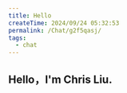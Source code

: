 ```yaml
---
title: Hello
createTime: 2024/09/24 05:32:53
permalink: /Chat/g2f5qasj/
tags:
  - chat
---
```


## Hello，I'm Chris Liu. 